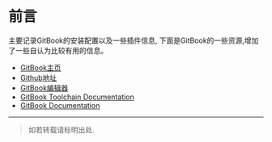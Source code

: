 # 前言

主要记录GitBook的安装配置以及一些插件信息, 下面是GitBook的一些资源,增加了一些自认为比较有用的信息。

* [GitBook主页](https://www.gitbook.com/)
* [Github地址](https://github.com/GitbookIO/)
* [GitBook编辑器](https://www.gitbook.com/editor/osx)
* [GitBook Toolchain Documentation](http://toolchain.gitbook.com/)
* [GitBook Documentation](http://help.gitbook.com/)

---

> 如若转载请标明出处.



